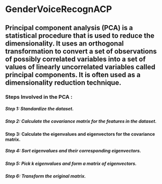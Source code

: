 # GenderVoiceRecognACP

## Principal component analysis (PCA) is a statistical procedure that is used to reduce the dimensionality. It uses an orthogonal transformation to convert a set of observations of possibly correlated variables into a set of values of linearly uncorrelated variables called principal components. It is often used as a dimensionality reduction technique.

### Steps Involved in the PCA : 

##### Step 1: Standardize the dataset.

#####  Step 2: Calculate the covariance matrix for the features in the dataset.

#### Step 3: Calculate the eigenvalues and eigenvectors for the covariance matrix.

##### Step 4: Sort eigenvalues and their corresponding eigenvectors.

##### Step 5: Pick k eigenvalues and form a matrix of eigenvectors.

##### Step 6: Transform the original matrix.


